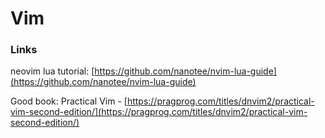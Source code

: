 # Vim

### Links

neovim lua tutorial: [https://github.com/nanotee/nvim-lua-guide](https://github.com/nanotee/nvim-lua-guide)

Good book: Practical Vim - [https://pragprog.com/titles/dnvim2/practical-vim-second-edition/](https://pragprog.com/titles/dnvim2/practical-vim-second-edition/)
